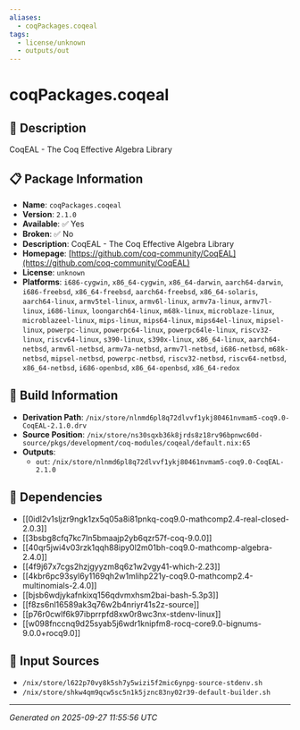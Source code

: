 ```yaml
---
aliases:
  - coqPackages.coqeal
tags:
  - license/unknown
  - outputs/out
---
```


# coqPackages.coqeal

## 📝 Description

CoqEAL - The Coq Effective Algebra Library

## 📋 Package Information

- **Name**: `coqPackages.coqeal`
- **Version**: `2.1.0`
- **Available**: ✅ Yes
- **Broken**: ✅ No
- **Description**: CoqEAL - The Coq Effective Algebra Library
- **Homepage**: [https://github.com/coq-community/CoqEAL](https://github.com/coq-community/CoqEAL)
- **License**: `unknown`
- **Platforms**: `i686-cygwin`, `x86_64-cygwin`, `x86_64-darwin`, `aarch64-darwin`, `i686-freebsd`, `x86_64-freebsd`, `aarch64-freebsd`, `x86_64-solaris`, `aarch64-linux`, `armv5tel-linux`, `armv6l-linux`, `armv7a-linux`, `armv7l-linux`, `i686-linux`, `loongarch64-linux`, `m68k-linux`, `microblaze-linux`, `microblazeel-linux`, `mips-linux`, `mips64-linux`, `mips64el-linux`, `mipsel-linux`, `powerpc-linux`, `powerpc64-linux`, `powerpc64le-linux`, `riscv32-linux`, `riscv64-linux`, `s390-linux`, `s390x-linux`, `x86_64-linux`, `aarch64-netbsd`, `armv6l-netbsd`, `armv7a-netbsd`, `armv7l-netbsd`, `i686-netbsd`, `m68k-netbsd`, `mipsel-netbsd`, `powerpc-netbsd`, `riscv32-netbsd`, `riscv64-netbsd`, `x86_64-netbsd`, `i686-openbsd`, `x86_64-openbsd`, `x86_64-redox`

## 🔧 Build Information

- **Derivation Path**: `/nix/store/nlnmd6pl8q72dlvvf1ykj80461nvmam5-coq9.0-CoqEAL-2.1.0.drv`
- **Source Position**: `/nix/store/ns30sqxb36k8jrds8z18rv96bpnwc60d-source/pkgs/development/coq-modules/coqeal/default.nix:65`
- **Outputs**:
  - `out`:  `/nix/store/nlnmd6pl8q72dlvvf1ykj80461nvmam5-coq9.0-CoqEAL-2.1.0`

## 🔗 Dependencies

- [[0idl2v1sljzr9ngk1zx5q05a8i81pnkq-coq9.0-mathcomp2.4-real-closed-2.0.3]]
- [[3bsbg8cfq7kc7ln5bmaajp2yb6qzr57f-coq-9.0.0]]
- [[40qr5jwi4v03rzk1qqh88ipy0l2m01bh-coq9.0-mathcomp-algebra-2.4.0]]
- [[4f9j67x7cgs2hzjgyyzm8q6z1w2vgy41-which-2.23]]
- [[4kbr6pc93syl6y1169qh2w1mlihp221y-coq9.0-mathcomp2.4-multinomials-2.4.0]]
- [[bjsb6wdjykafnkixq156qdvmxhsm2bai-bash-5.3p3]]
- [[f8zs6nl16589ak3q76w2b4nriyr41s2z-source]]
- [[p76r0cwlf6k97ibprrpfd8xw0r8wc3nx-stdenv-linux]]
- [[w098fnccnq9d25syab5j6wdr1knipfm8-rocq-core9.0-bignums-9.0.0+rocq9.0]]

## 📁 Input Sources

- `/nix/store/l622p70vy8k5sh7y5wizi5f2mic6ynpg-source-stdenv.sh`
- `/nix/store/shkw4qm9qcw5sc5n1k5jznc83ny02r39-default-builder.sh`

---
*Generated on 2025-09-27 11:55:56 UTC*
